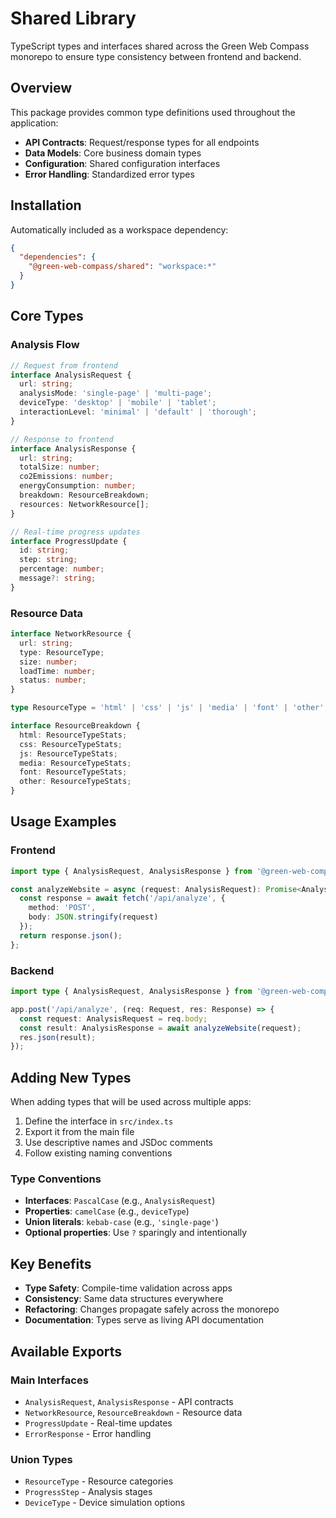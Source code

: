 # Shared Library

TypeScript types and interfaces shared across the Green Web Compass monorepo to ensure type consistency between frontend and backend.

## Overview

This package provides common type definitions used throughout the application:

- **API Contracts**: Request/response types for all endpoints
- **Data Models**: Core business domain types
- **Configuration**: Shared configuration interfaces
- **Error Handling**: Standardized error types

## Installation

Automatically included as a workspace dependency:

```json
{
  "dependencies": {
    "@green-web-compass/shared": "workspace:*"
  }
}
```

## Core Types

### Analysis Flow

```typescript
// Request from frontend
interface AnalysisRequest {
  url: string;
  analysisMode: 'single-page' | 'multi-page';
  deviceType: 'desktop' | 'mobile' | 'tablet';
  interactionLevel: 'minimal' | 'default' | 'thorough';
}

// Response to frontend
interface AnalysisResponse {
  url: string;
  totalSize: number;
  co2Emissions: number;
  energyConsumption: number;
  breakdown: ResourceBreakdown;
  resources: NetworkResource[];
}

// Real-time progress updates
interface ProgressUpdate {
  id: string;
  step: string;
  percentage: number;
  message?: string;
}
```

### Resource Data

```typescript
interface NetworkResource {
  url: string;
  type: ResourceType;
  size: number;
  loadTime: number;
  status: number;
}

type ResourceType = 'html' | 'css' | 'js' | 'media' | 'font' | 'other';

interface ResourceBreakdown {
  html: ResourceTypeStats;
  css: ResourceTypeStats;
  js: ResourceTypeStats;
  media: ResourceTypeStats;
  font: ResourceTypeStats;
  other: ResourceTypeStats;
}
```

## Usage Examples

### Frontend

```typescript
import type { AnalysisRequest, AnalysisResponse } from '@green-web-compass/shared';

const analyzeWebsite = async (request: AnalysisRequest): Promise<AnalysisResponse> => {
  const response = await fetch('/api/analyze', {
    method: 'POST',
    body: JSON.stringify(request)
  });
  return response.json();
};
```

### Backend

```typescript
import type { AnalysisRequest, AnalysisResponse } from '@green-web-compass/shared';

app.post('/api/analyze', (req: Request, res: Response) => {
  const request: AnalysisRequest = req.body;
  const result: AnalysisResponse = await analyzeWebsite(request);
  res.json(result);
});
```

## Adding New Types

When adding types that will be used across multiple apps:

1. Define the interface in `src/index.ts`
2. Export it from the main file
3. Use descriptive names and JSDoc comments
4. Follow existing naming conventions

### Type Conventions

- **Interfaces**: `PascalCase` (e.g., `AnalysisRequest`)
- **Properties**: `camelCase` (e.g., `deviceType`)
- **Union literals**: `kebab-case` (e.g., `'single-page'`)
- **Optional properties**: Use `?` sparingly and intentionally

## Key Benefits

- **Type Safety**: Compile-time validation across apps
- **Consistency**: Same data structures everywhere
- **Refactoring**: Changes propagate safely across the monorepo
- **Documentation**: Types serve as living API documentation

## Available Exports

### Main Interfaces

- `AnalysisRequest`, `AnalysisResponse` - API contracts
- `NetworkResource`, `ResourceBreakdown` - Resource data
- `ProgressUpdate` - Real-time updates
- `ErrorResponse` - Error handling

### Union Types

- `ResourceType` - Resource categories
- `ProgressStep` - Analysis stages
- `DeviceType` - Device simulation options
